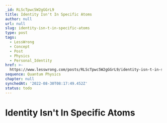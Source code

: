 ```yaml
---
_id: RLScTpwc5W2gGGrL9
title: Identity Isn't In Specific Atoms
author: null
url: null
slug: identity-isn-t-in-specific-atoms
type: post
tags:
  - LessWrong
  - Concept
  - Post
  - Physics
  - Personal_Identity
href: >-
  https://www.lesswrong.com/posts/RLScTpwc5W2gGGrL9/identity-isn-t-in-specific-atoms
sequence: Quantum Physics
chapter: null
synchedAt: '2022-08-30T08:17:49.452Z'
status: todo
---
```


# Identity Isn't In Specific Atoms
